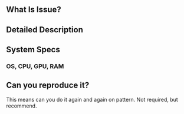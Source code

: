 ## What Is Issue?

## Detailed Description

## System Specs
### OS, CPU, GPU, RAM

## Can you reproduce it?
This means can you do it again and again on pattern. Not required, but recommend.
